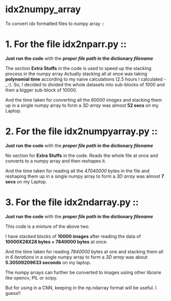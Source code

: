 # idx2numpy_array

To convert idx formatted files to numpy array ::

# 1. For the file **idx2nparr.py** ::

**Just run the code** with the **_proper file path_ in the dictionary _filename_**

The section **Extra Stuffs** in the code is used to speed up the stacking process in the numpy array
Actually stacking all at once was taking **polynomial time** according to my naive calculations (2.5 hours I calculated -_-). So, I decided to divided the whole datasets into sub-blocks of 1000 and then a bigger sub-block of 10000.

And the time taken for converting all the _60000 images_ and stacking them up in a single numpy array to form a _3D array_ was almost **52 secs** on my Laptop.

# 2. For the file **idx2numpyarray.py** ::

**Just run the code** with the **_proper file path_ in the dictionary _filename_**

No section for **Extra Stuffs** in the code.
Reads the whole file at once and converts to a numpy array and then reshapes it.

And the time taken for reading all the _47040000_ bytes in the file and reshaping them up in a single numpy array to form a _3D array_ was almost **7 secs** on my Laptop.

# 3. For the file **idx2ndarray.py** ::

**Just run the code** with the **_proper file path_ in the dictionary _filename_**

This code is a mixture of the above two.

I have stacked blocks of **10000 images** after reading the data of **10000X28X28 bytes = 7840000 bytes** at once.

And the time taken for reading _7840000_ bytes at one and stacking them all in _6 iterations_ in a single numpy array to form a _3D array_ was about **5.30509209633 seconds** on my laptop.

The numpy arrays can further be converted to images usiing other librarie like opencv, PIL or scipy.

But for using in a CNN, keeping in the np.ndarray format will be useful. I guess!!
